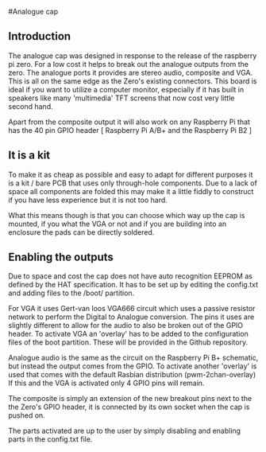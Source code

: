 #Analogue cap

## Introduction

The analogue cap was designed in response to the release of the raspberry pi zero. For a low cost it helps to break out the analogue outputs from the zero. The analogue ports it provides are  stereo audio, composite and VGA. This is all on the same edge as the Zero's existing connectors. This board is ideal if you want to utilize a computer monitor, especially if it has built in speakers like many 'multimedia' TFT screens that now cost very little second hand.

Apart from the composite output it will also work on any Raspberry Pi that has the 40 pin GPIO header [ Raspberry Pi A/B+ and the Raspberry Pi B2 ]

## It is a kit

To make it as cheap as possible and easy to adapt for different purposes it is a kit / bare PCB that uses only through-hole components. Due to a lack of space all components are folded this may make it a little fiddly to construct if you have less experience but it is not too hard.

What this means though is that you can choose which way up the cap is mounted, if you what the VGA or not and if you are building into an enclosure the pads can be directly soldered.

## Enabling the outputs

Due to space and cost the cap does not have auto recognition EEPROM as defined by the HAT specification. It has to be set up by editing the config.txt and adding files to the /boot/ partition.

For VGA it uses Gert-van loos VGA666 circuit which uses a passive resistor network to perform the Digital to Analogue conversion. The pins it uses are slightly different to allow for the audio to also be broken out of the GPIO header. To activate VGA an 'overlay' has to be added to the configuration files of the boot partition. These will be provided in the Github repository.

Analogue audio is the same as the circuit on the Raspberry Pi B+ schematic, but instead the output comes from the GPIO. To activate another 'overlay' is used that comes with the default Rasbian distribution (pwm-2chan-overlay) If this and the VGA is activated only 4 GPIO pins will remain.

The composite is simply an extension of the new breakout pins next to the the Zero's GPIO header, it is connected by its own socket when the cap is pushed on.

The parts activated are up to the user by simply disabling and enabling parts in the config.txt file.
